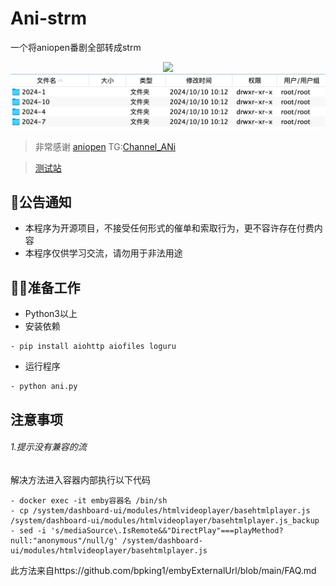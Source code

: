 # Ani-strm

一个将aniopen番剧全部转成strm

<div align="center">
	<img src="./1.png">
</div>
<div align="center">
	<img src="./2.png">
</div>

> 非常感谢 [aniopen](https://openani.an-i.workers.dev/) TG:[Channel_ANi](https://t.me/channel_ani)

> [测试站](https://0m.ee/)
## 📜公告通知

- 本程序为开源项目，不接受任何形式的催单和索取行为，更不容许存在付费内容
- 本程序仅供学习交流，请勿用于非法用途

## 🧑‍🏭准备工作

- Python3以上
- 安装依赖

```shell script
- pip install aiohttp aiofiles loguru
```

- 运行程序

```shell script
- python ani.py
```

## 注意事项

###### 1.提示没有兼容的流

解决方法进入容器内部执行以下代码

```shell script
- docker exec -it emby容器名 /bin/sh
- cp /system/dashboard-ui/modules/htmlvideoplayer/basehtmlplayer.js /system/dashboard-ui/modules/htmlvideoplayer/basehtmlplayer.js_backup
- sed -i 's/mediaSource\.IsRemote&&"DirectPlay"===playMethod?null:"anonymous"/null/g' /system/dashboard-ui/modules/htmlvideoplayer/basehtmlplayer.js
```
此方法来自https://github.com/bpking1/embyExternalUrl/blob/main/FAQ.md
